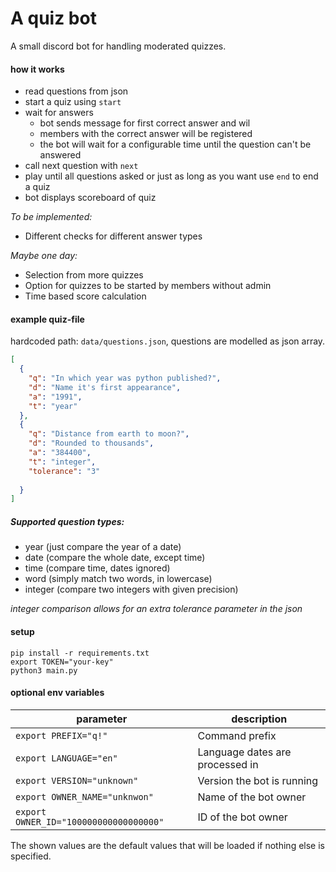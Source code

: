 # A quiz bot 
A small discord bot for handling moderated quizzes.  

#### how it works
* read questions from json
* start a quiz using `start`
* wait for answers
    - bot sends message for first correct answer and wil
    - members with the correct answer will be registered
    - the bot will wait for a configurable time until the question can't be answered
* call next question with `next`
* play until all questions asked or just as long as you want use `end` to end a quiz
* bot displays scoreboard of quiz

_To be implemented:_
* Different checks for different answer types

_Maybe one day:_
* Selection from more quizzes  
* Option for quizzes to be started by members without admin
* Time based score calculation

#### example quiz-file
hardcoded path: `data/questions.json`, questions are modelled as json array.
```json
[
  {
    "q": "In which year was python published?", 
    "d": "Name it's first appearance",
    "a": "1991",
    "t": "year"
  },
  {
    "q": "Distance from earth to moon?",
    "d": "Rounded to thousands",
    "a": "384400",
    "t": "integer",
    "tolerance": "3"
    
  }
]
```
##### Supported question types:
* year (just compare the year of a date)
* date (compare the whole date, except time)
* time (compare time, dates ignored)
* word (simply match two words, in lowercase)
* integer (compare two integers with given precision)

_integer comparison allows for an extra tolerance parameter in the json_
    

#### setup
`pip install -r requirements.txt`  
`export TOKEN="your-key"`  
`python3 main.py`

#### optional env variables
| parameter |  description |
| ------ |  ------ |
| `export PREFIX="q!"`  | Command prefix |
| `export LANGUAGE="en"`  | Language dates are processed in |
| `export VERSION="unknown"` | Version the bot is running |
| `export OWNER_NAME="unknwon"` | Name of the bot owner |
| `export OWNER_ID="100000000000000000"` | ID of the bot owner |

The shown values are the default values that will be loaded if nothing else is specified.


